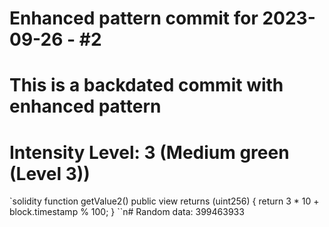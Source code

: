 ﻿# Enhanced pattern commit for 2023-09-26 - #2
# This is a backdated commit with enhanced pattern
# Intensity Level: 3 (Medium green (Level 3))
`solidity
function getValue2() public view returns (uint256) {
    return 3 * 10 + block.timestamp % 100;
}
``n# Random data: 399463933

